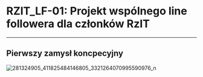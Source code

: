 # RZIT_LF-01: Projekt wspólnego line followera dla członków RzIT 
---------------------------------------------------

## Pierwszy zamysł koncpecyjny 
![281324905_411825484146805_3321264070995590976_n](https://user-images.githubusercontent.com/46344509/169716658-0851e28b-5fd7-4a53-a159-9457c542b959.jpg)
